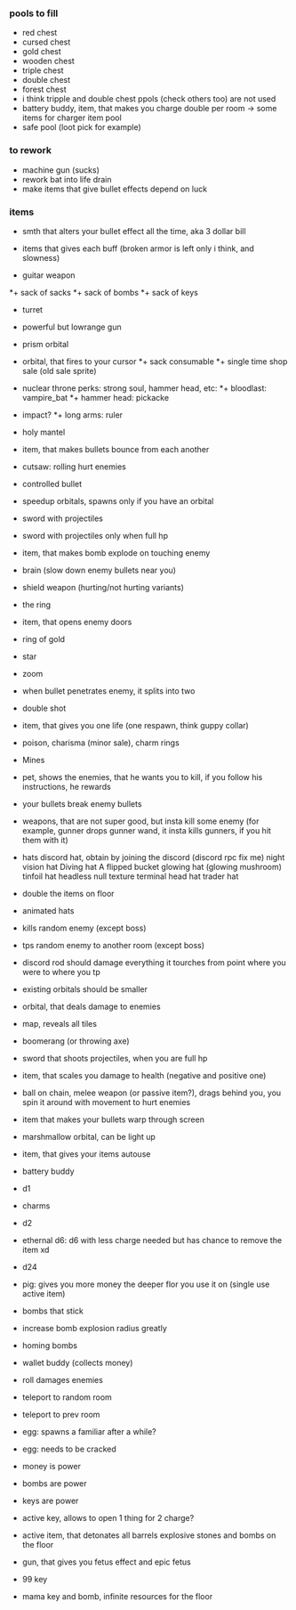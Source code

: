 ### pools to fill

* red chest
* cursed chest
* gold chest
* wooden chest
* triple chest
* double chest
* forest chest
* i think tripple and double chest ppols (check others too) are not used
* battery buddy, item, that makes you charge double per room -> some items for charger item pool
* safe pool (loot pick for example)

### to rework

* machine gun (sucks)
* rework bat into life drain
* make items that give bullet effects depend on luck

### items

* smth that alters your bullet effect all the time, aka 3 dollar bill
* items that gives each buff (broken armor is left only i think, and slowness)

* guitar weapon

*+ sack of sacks
*+ sack of bombs 
*+ sack of keys
* turret
* powerful but lowrange gun
* prism orbital
* orbital, that fires to your cursor
*+ sack consumable
*+ single time shop sale (old sale sprite)
* nuclear throne perks: strong soul, hammer head, etc:
 *+ bloodlast: vampire_bat
 *+ hammer head: pickacke
 * impact?
 *+ long arms: ruler

* holy mantel
* item, that makes bullets bounce from each another
* cutsaw: rolling hurt enemies
* controlled bullet 
* speedup orbitals, spawns only if you have an orbital
* sword with projectiles
* sword with projectiles only when full hp
* item, that makes bomb explode on touching enemy
* brain (slow down enemy bullets near you)
* shield weapon (hurting/not hurting variants)
* the ring
* item, that opens enemy doors
* ring of gold
* star
* zoom
* when bullet penetrates enemy, it splits into two
* double shot
* item, that gives you one life (one respawn, think guppy collar)
* poison, charisma (minor sale), charm rings
* Mines
* pet, shows the enemies, that he wants you to kill, if you follow his instructions, he rewards
* your bullets break enemy bullets
* weapons, that are not super good, but insta kill some enemy (for example, gunner drops gunner wand, it insta kills gunners, if you hit them with it)
* hats
 discord hat, obtain by joining the discord (discord rpc fix me)
 night vision hat
 Diving hat
 A flipped bucket
 glowing hat (glowing mushroom)
 tinfoil hat
 headless
 null texture
 terminal head
 hat trader hat
 
* double the items on floor
* animated hats
* kills random enemy (except boss)
* tps random enemy to another room (except boss)
* discord rod should damage everything it tourches from point where you were to where you tp
* existing orbitals should be smaller
* orbital, that deals damage to enemies
* map, reveals all tiles
* boomerang (or throwing axe)
* sword that shoots projectiles, when you are full hp
* item, that scales you damage to health (negative and positive one)
* ball on chain, melee weapon (or passive item?), drags behind you, you spin it around with movement to hurt enemies
* item that makes your bullets warp through screen
* marshmallow orbital, can be light up
* item, that gives your items autouse 
* battery buddy
* d1
* charms
* d2
* ethernal d6: d6 with less charge needed but has chance to remove the item xd
* d24
* pig: gives you more money the deeper flor you use it on (single use active item)
* bombs that stick
* increase bomb explosion radius greatly
* homing bombs
* wallet buddy (collects money)
* roll damages enemies
* teleport to random room
* teleport to prev room
* egg: spawns a familiar after a while?
* egg: needs to be cracked
* money is power
* bombs are power
* keys are power
* active key, allows to open 1 thing for 2 charge?
* active item, that detonates all barrels explosive stones and bombs on the floor
* gun, that gives you fetus effect and epic fetus
* 99 key
* mama key and bomb, infinite resources for the floor
